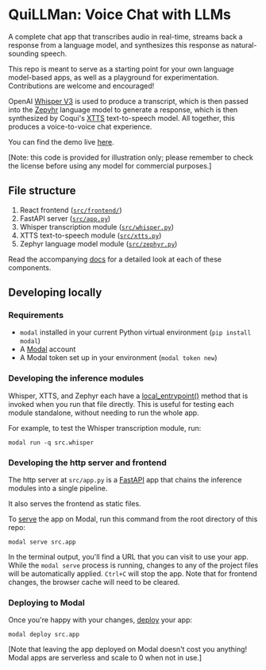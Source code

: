 # QuiLLMan: Voice Chat with LLMs

A complete chat app that transcribes audio in real-time, streams back a response from a language model, and synthesizes this response as natural-sounding speech.

This repo is meant to serve as a starting point for your own language model-based apps, as well as a playground for experimentation. Contributions are welcome and encouraged!

OpenAI [Whisper V3](https://huggingface.co/openai/whisper-large-v3) is used to produce a transcript, which is then passed into the [Zepyhr](https://arxiv.org/abs/2310.16944) language model to generate a response, which is then synthesized by Coqui's [XTTS](https://github.com/coqui-ai/TTS) text-to-speech model. All together, this produces a voice-to-voice chat experience.

You can find the demo live [here](https://modal-labs--quillman-web.modal.run/).

[Note: this code is provided for illustration only; please remember to check the license before using any model for commercial purposes.]

## File structure

1. React frontend ([`src/frontend/`](./src/frontend/))
2. FastAPI server ([`src/app.py`](./src/app.py))
3. Whisper transcription module ([`src/whisper.py`](./src/whisper.py))
4. XTTS text-to-speech module ([`src/xtts.py`](./src/xtts.py))
5. Zephyr language model module ([`src/zephyr.py`](./src/zephyr.py))

Read the accompanying [docs](https://modal.com/docs/examples/llm-voice-chat) for a detailed look at each of these components.

## Developing locally

### Requirements

- `modal` installed in your current Python virtual environment (`pip install modal`)
- A [Modal](http://modal.com/) account
- A Modal token set up in your environment (`modal token new`)

### Developing the inference modules

Whisper, XTTS, and Zephyr each have a [local_entrypoint()](https://modal.com/docs/reference/modal.App#local_entrypoint) method that is invoked when you run that file directly. 
This is useful for testing each module standalone, without needing to run the whole app.

For example, to test the Whisper transcription module, run:
```shell
modal run -q src.whisper
```

### Developing the http server and frontend

The http server at `src/app.py` is a [FastAPI](https://fastapi.tiangolo.com/) app that chains the inference modules into a single pipeline.

It also serves the frontend as static files.

To [serve](https://modal.com/docs/guide/webhooks#developing-with-modal-serve) the app on Modal, run this command from the root directory of this repo:

```shell
modal serve src.app
```

In the terminal output, you'll find a URL that you can visit to use your app. While the `modal serve` process is running, changes to any of the project files will be automatically applied. `Ctrl+C` will stop the app. Note that for frontend changes, the browser cache will need to be cleared.

### Deploying to Modal

Once you're happy with your changes, [deploy](https://modal.com/docs/guide/managing-deployments#creating-deployments) your app:

```shell
modal deploy src.app
```

[Note that leaving the app deployed on Modal doesn't cost you anything! Modal apps are serverless and scale to 0 when not in use.]
